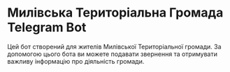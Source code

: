 # Милівська Територіальна Громада Telegram Bot

Цей бот створений для жителів Милівської Територіальної громади. За допомогою цього бота ви можете подавати звернення та отримувати важливу інформацію про діяльність громади.
